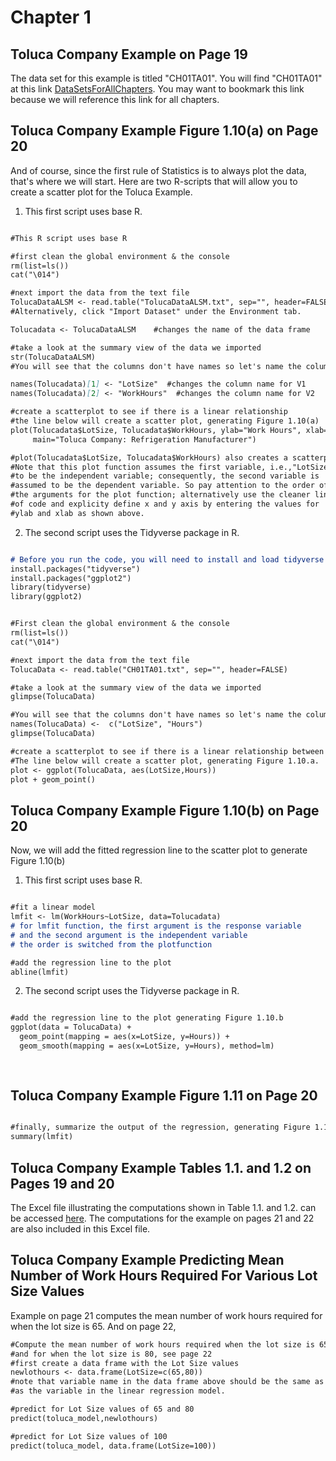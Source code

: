
# Chapter 1

## Toluca Company Example on Page 19

The data set for this example is titled "CH01TA01". You will find "CH01TA01" at this link [DataSetsForAllChapters](http://www.cnachtsheim-text.csom.umn.edu). You may want to bookmark this link because we will reference this link for all  chapters. 

## Toluca Company Example Figure 1.10(a) on Page 20 
And of course, since the first rule of Statistics is to always plot the data, that's where we will start. Here are two R-scripts that will allow you to create a scatter plot for the Toluca Example. 

1. This first script uses base R. 

```markdown

#This R script uses base R

#first clean the global environment & the console 
rm(list=ls())
cat("\014")

#next import the data from the text file
TolucaDataALSM <- read.table("TolucaDataALSM.txt", sep="", header=FALSE)
#Alternatively, click "Import Dataset" under the Environment tab. 

Tolucadata <- TolucaDataALSM    #changes the name of the data frame

#take a look at the summary view of the data we imported
str(TolucaDataALSM)
#You will see that the columns don't have names so let's name the columns

names(Tolucadata)[1] <- "LotSize"  #changes the column name for V1
names(Tolucadata)[2] <- "WorkHours"  #changes the column name for V2

#create a scatterplot to see if there is a linear relationship
#the line below will create a scatter plot, generating Figure 1.10(a)
plot(Tolucadata$LotSize, Tolucadata$WorkHours, ylab="Work Hours", xlab="LotSize",
     main="Toluca Company: Refrigeration Manufacturer") 

#plot(Tolucadata$LotSize, Tolucadata$WorkHours) also creates a scatterplot. 
#Note that this plot function assumes the first variable, i.e.,"LotSize", 
#to be the independent variable; consequently, the second variable is 
#assumed to be the dependent variable. So pay attention to the order of 
#the arguments for the plot function; alternatively use the cleaner line 
#of code and explicity define x and y axis by entering the values for 
#ylab and xlab as shown above. 
``` 


2. The second script uses the Tidyverse package in R. 

```markdown

# Before you run the code, you will need to install and load tidyverse and ggplot2 packages 
install.packages("tidyverse")
install.packages("ggplot2")
library(tidyverse)
library(ggplot2)


#First clean the global environment & the console 
rm(list=ls())
cat("\014")

#next import the data from the text file
TolucaData <- read.table("CH01TA01.txt", sep="", header=FALSE)

#take a look at the summary view of the data we imported
glimpse(TolucaData)

#You will see that the columns don't have names so let's name the columns
names(TolucaData) <-  c("LotSize", "Hours")
glimpse(TolucaData) 

#create a scatterplot to see if there is a linear relationship between LotSize and Hours. 
#The line below will create a scatter plot, generating Figure 1.10.a.
plot <- ggplot(TolucaData, aes(LotSize,Hours)) 
plot + geom_point()

```

## Toluca Company Example Figure 1.10(b) on Page 20 

Now, we will add the fitted regression line to the scatter plot to generate Figure 1.10(b)

1. This first script uses base R. 

```markdown

#fit a linear model
lmfit <- lm(WorkHours~LotSize, data=Tolucadata) 
# for lmfit function, the first argument is the response variable 
# and the second argument is the independent variable
# the order is switched from the plotfunction 

#add the regression line to the plot
abline(lmfit)

```

2. The second script uses the Tidyverse package in R.

```markdown

#add the regression line to the plot generating Figure 1.10.b
ggplot(data = TolucaData) +
  geom_point(mapping = aes(x=LotSize, y=Hours)) +
  geom_smooth(mapping = aes(x=LotSize, y=Hours), method=lm)
  
  
```

## Toluca Company Example Figure 1.11 on Page 20 
 
```markdown

#finally, summarize the output of the regression, generating Figure 1.11
summary(lmfit) 

```

## Toluca Company Example Tables 1.1. and 1.2 on Pages 19 and 20

The Excel file illustrating the computations shown in Table 1.1. and 1.2. can be accessed [here](https://github.com/leylaozsen/alrm.github.io/blob/master/Chapter1/TolucaRegressionTables.xlsx). The computations for the example on pages 21 and 22 are also included in this Excel file. 


## Toluca Company Example Predicting Mean Number of Work Hours Required For Various Lot Size Values

Example on page 21 computes the mean number of work hours required for when the lot size is 65. And on page 22, 

```markdown
#Compute the mean number of work hours required when the lot size is 65, see page 21
#and for when the lot size is 80, see page 22
#first create a data frame with the Lot Size values
newlothours <- data.frame(LotSize=c(65,80))
#note that variable name in the data frame above should be the same as 
#as the variable in the linear regression model. 

#predict for Lot Size values of 65 and 80
predict(toluca_model,newlothours)

#predict for Lot Size values of 100
predict(toluca_model, data.frame(LotSize=100))

```

